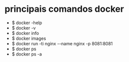 # principais comandos docker

- $ docker -help
- $ docker -v
- $ docker info
- $ docker images
- $ docker run -ti nginx --name nginx -p 8081:8081
- $ docker ps
- $ docker ps -a

